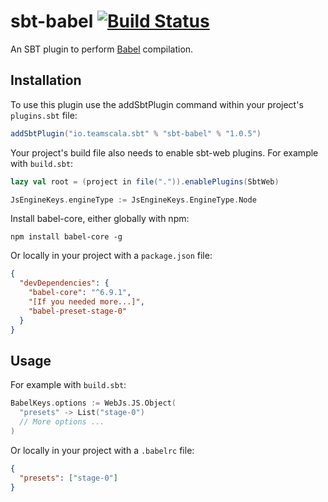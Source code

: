 # sbt-babel [![Build Status](https://travis-ci.org/zenato/sbt-babel.svg?branch=master)](https://travis-ci.org/zenato/sbt-babel)

An SBT plugin to perform [Babel](http://babeljs.io) compilation.


Installation
------------

To use this plugin use the addSbtPlugin command within your project's `plugins.sbt` file:

```scala
addSbtPlugin("io.teamscala.sbt" % "sbt-babel" % "1.0.5")
```

Your project's build file also needs to enable sbt-web plugins. For example with `build.sbt`:

```scala
lazy val root = (project in file(".")).enablePlugins(SbtWeb)

JsEngineKeys.engineType := JsEngineKeys.EngineType.Node
```

Install babel-core, either globally with npm:

```shell
npm install babel-core -g
```

Or locally in your project with a `package.json` file:

```json
{
  "devDependencies": {
    "babel-core": "^6.9.1",
    "[If you needed more...]",
    "babel-preset-stage-0"
  }
}
```

Usage
------------

For example with `build.sbt`:
```scala
BabelKeys.options := WebJs.JS.Object(
  "presets" -> List("stage-0")
  // More options ...
)
```

Or locally in your project with a `.babelrc` file:
```json
{
  "presets": ["stage-0"]
}
```
